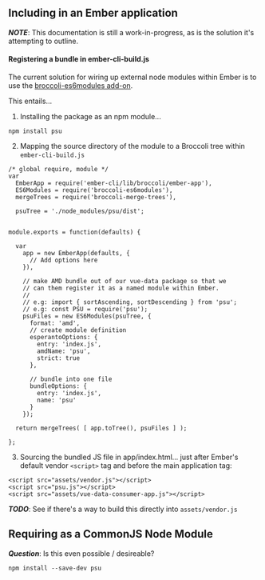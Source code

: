 ## Including in an Ember application

***NOTE***: This documentation is still a work-in-progress, as is the solution it's attempting to outline.  


#### Registering a bundle in ember-cli-build.js

The current solution for wiring up external node modules within Ember is to use the [broccoli-es6modules add-on](https://github.com/ember-cli/broccoli-es6modules).

This entails...

1) Installing the package as an npm module...  
```
npm install psu
```
2) Mapping the source directory of the module to a Broccoli tree within ```ember-cli-build.js```
```
/* global require, module */
var
  EmberApp = require('ember-cli/lib/broccoli/ember-app'),
  ES6Modules = require('broccoli-es6modules'),
  mergeTrees = require('broccoli-merge-trees'),

  psuTree = './node_modules/psu/dist';


module.exports = function(defaults) {

  var
    app = new EmberApp(defaults, {
      // Add options here
    }),

    // make AMD bundle out of our vue-data package so that we
    // can them register it as a named module within Ember.
    //
    // e.g: import { sortAscending, sortDescending } from 'psu';
    // e.g: const PSU = require('psu');
    psuFiles = new ES6Modules(psuTree, {
      format: 'amd',
	  // create module definition
      esperantoOptions: {
        entry: 'index.js',
        amdName: 'psu',
        strict: true
      },

      // bundle into one file
      bundleOptions: {
        entry: 'index.js',
        name: 'psu'
      }
    });

  return mergeTrees( [ app.toTree(), psuFiles ] );

};

```
3) Sourcing the bundled JS file in app/index.html... just after Ember's default vendor ```<script>``` tag and before the main application tag:

```
<script src="assets/vendor.js"></script>
<script src="psu.js"></script>    
<script src="assets/vue-data-consumer-app.js"></script>
```

***TODO***: See if there's a way to build this directly into ```assets/vendor.js```

## Requiring as a CommonJS Node Module

***Question***: Is this even possible / desireable?
```
npm install --save-dev psu
```
